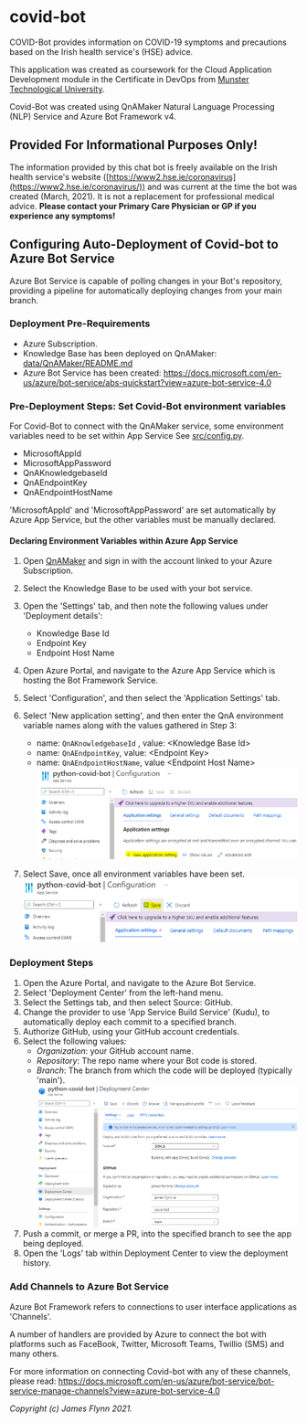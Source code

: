 # covid-bot

COVID-Bot provides information on COVID-19 symptoms and precautions based on the Irish health service's (HSE) advice.

This application was created as coursework for the Cloud Application Development module in the Certificate in DevOps from [Munster Technological University](https://www.mtu.ie).

Covid-Bot was created using QnAMaker Natural Language Processing (NLP) Service and Azure Bot Framework v4.

## **Provided For Informational Purposes Only!**

The information provided by this chat bot is freely available on the Irish health service's website ([https://www2.hse.ie/coronavirus](https://www2.hse.ie/coronavirus/)) and was current at the time the bot was created (March, 2021). It is not a replacement for professional medical advice. **Please contact your Primary Care Physician or GP if you experience any symptoms!**

## Configuring Auto-Deployment of Covid-bot to Azure Bot Service

Azure Bot Service is capable of polling changes in your Bot's repository, providing a pipeline for automatically deploying changes from your main branch.

### Deployment Pre-Requirements

- Azure Subscription.
- Knowledge Base has been deployed on QnAMaker: [data/QnAMaker/README.md](data/QnAMaker/README.md)
- Azure Bot Service has been created: <https://docs.microsoft.com/en-us/azure/bot-service/abs-quickstart?view=azure-bot-service-4.0>

### Pre-Deployment Steps: Set Covid-Bot environment variables

For Covid-Bot to connect with the QnAMaker service, some environment variables need to be set within App Service See [src/config.py](src/config.py).

- MicrosoftAppId
- MicrosoftAppPassword
- QnAKnowledgebaseId
- QnAEndpointKey
- QnAEndpointHostName

'MicrosoftAppId' and 'MicrosoftAppPassword' are set automatically by Azure App Service, but the other variables must be manually declared.

#### Declaring Environment Variables within Azure App Service

1. Open [QnAMaker](www.qnamaker.ai) and sign in with the account linked to your Azure Subscription.
2. Select the Knowledge Base to be used with your bot service.
3. Open the 'Settings' tab, and then note the following values under 'Deployment details':
   - Knowledge Base Id
   - Endpoint Key
   - Endpoint Host Name

4. Open Azure Portal, and navigate to the Azure App Service which is hosting the Bot Framework Service.
5. Select 'Configuration', and then select the 'Application Settings' tab.
6. Select 'New application setting', and then enter the QnA environment variable names along with the values gathered in Step 3:
   - name: `QnAKnowledgebaseId` , value: \<Knowledge Base Id\>
   - name: `QnAEndpointKey`, value: \<Endpoint Key\>
   - name: `QnAEndpointHostName`, value \<Endpoint Host Name\>
   ![img](img\add-app-service-env-vars.PNG)

7. Select Save, once all environment variables have been set.
   ![img](img\save-app-service-env-vars.PNG)

### Deployment Steps

1. Open the Azure Portal, and navigate to the Azure Bot Service.
2. Select 'Deployment Center' from the left-hand menu.
3. Select the Settings tab, and then select Source: GitHub.
4. Change the provider to use 'App Service Build Service' (Kudu), to automatically deploy each commit to a specified branch.
5. Authorize GitHub, using your GitHub account credentials.
6. Select the following values:
   - *Organization*: your GitHub account name.
   - *Repository*: The repo name where your Bot code is stored.
   - *Branch*: The branch from which the code will be deployed (typically 'main').
   ![img](/img/app-service-deployment-center-settings.PNG)
7. Push a commit, or merge a PR, into the specified branch to see the app being deployed.
8. Open the 'Logs' tab within Deployment Center to view the deployment history.

### Add Channels to Azure Bot Service

Azure Bot Framework refers to connections to user interface applications as 'Channels'.

A number of handlers are provided by Azure to connect the bot with platforms such as FaceBook, Twitter, Microsoft Teams, Twillio (SMS) and many others.

   For more information on connecting Covid-bot with any of these channels, please read: <https://docs.microsoft.com/en-us/azure/bot-service/bot-service-manage-channels?view=azure-bot-service-4.0>

*Copyright (c) James Flynn 2021.*
